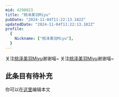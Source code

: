 ```yaml
---
mid: 4298023
title: "桃泽美羽Miyu"
pubDate: "2024-11-04T11:22:13.182Z"
updatedDate: "2024-11-04T11:22:13.182Z"
profile:
  {
    Nickname: ["桃泽美羽Miyu"],
  }
---
```


关注[桃泽美羽Miyu](https://space.bilibili.com/4298023)谢谢喵~ 关注[桃泽美羽Miyu](https://space.bilibili.com/4298023)谢谢喵~

## 此条目有待补充
你可以在[这里](https://github.com/Yuhanawa/VTuber.ICU/edit/master/src/content/v/桃泽美羽Miyu/index.md)编辑本文
